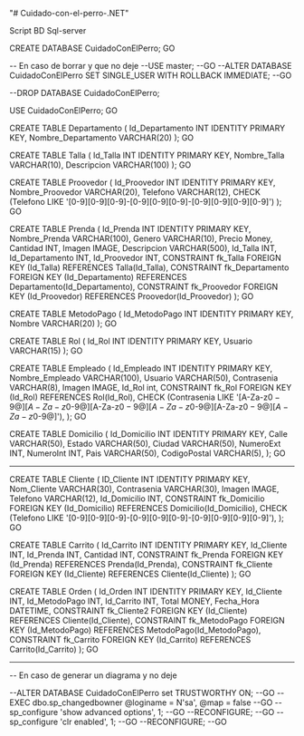 "# Cuidado-con-el-perro-.NET" 

Script BD Sql-server

CREATE DATABASE CuidadoConElPerro;
GO

-- En caso de borrar y que no deje
--USE master;
--GO
--ALTER DATABASE CuidadoConElPerro SET SINGLE_USER WITH ROLLBACK IMMEDIATE;
--GO

--DROP DATABASE CuidadoConElPerro;

USE CuidadoConElPerro;
GO

CREATE TABLE Departamento
(
Id_Departamento INT IDENTITY PRIMARY KEY,
Nombre_Departamento VARCHAR(20)
);
GO

CREATE TABLE Talla
(
Id_Talla INT IDENTITY PRIMARY KEY,
Nombre_Talla VARCHAR(10),
Descripcion VARCHAR(100)
);
GO

CREATE TABLE Proovedor
(
Id_Proovedor INT IDENTITY PRIMARY KEY,
Nombre_Proovedor VARCHAR(20),
Telefono VARCHAR(12),
CHECK (Telefono LIKE '[0-9][0-9][0-9]-[0-9][0-9][0-9]-[0-9][0-9][0-9][0-9]')
);
GO

CREATE TABLE Prenda
(
Id_Prenda INT IDENTITY PRIMARY KEY,
Nombre_Prenda VARCHAR(100),
Genero VARCHAR(10),
Precio Money,
Cantidad INT,
Imagen IMAGE,
Descripcion VARCHAR(500),
Id_Talla INT,
Id_Departamento INT,
Id_Proovedor INT,
CONSTRAINT fk_Talla FOREIGN KEY (Id_Talla) REFERENCES Talla(Id_Talla),
CONSTRAINT fk_Departamento FOREIGN KEY (Id_Departamento) REFERENCES Departamento(Id_Departamento),
CONSTRAINT fk_Proovedor FOREIGN KEY (Id_Proovedor) REFERENCES Proovedor(Id_Proovedor)
);
GO

CREATE TABLE MetodoPago
(
Id_MetodoPago INT IDENTITY PRIMARY KEY,
Nombre VARCHAR(20)
);
GO

CREATE TABLE Rol
(
Id_Rol INT IDENTITY PRIMARY KEY,
Usuario VARCHAR(15)
);
GO

CREATE TABLE Empleado
(
Id_Empleado INT IDENTITY PRIMARY KEY,
Nombre_Empleado VARCHAR(100),
Usuario VARCHAR(50),
Contrasenia VARCHAR(8),
Imagen IMAGE,
Id_Rol int,
CONSTRAINT fk_Rol FOREIGN KEY (Id_Rol) REFERENCES Rol(Id_Rol),
CHECK (Contrasenia LIKE '[A-Za-z$0-9@][A-Za-z$0-9@][A-Za-z$0-9@][A-Za-z$0-9@][A-Za-z$0-9@][A-Za-z$0-9@]'),
);
GO

CREATE TABLE Domicilio
(
Id_Domicilio INT IDENTITY PRIMARY KEY,
Calle VARCHAR(50),
Estado VARCHAR(50),
Ciudad VARCHAR(50),
NumeroExt INT,
NumeroInt INT,
Pais VARCHAR(50),
CodigoPostal VARCHAR(5),
);
GO


-- ------------------------------------------------------------------

CREATE TABLE Cliente
(
ID_Cliente INT IDENTITY PRIMARY KEY,
Nom_Cliente VARCHAR(30),
Contrasenia VARCHAR(30),
Imagen IMAGE,
Telefono VARCHAR(12),
Id_Domicilio INT,
CONSTRAINT fk_Domicilio FOREIGN KEY (Id_Domicilio) REFERENCES Domicilio(Id_Domicilio),
CHECK (Telefono LIKE '[0-9][0-9][0-9]-[0-9][0-9][0-9]-[0-9][0-9][0-9][0-9]'),
);
GO

CREATE TABLE Carrito
(
Id_Carrito INT IDENTITY PRIMARY KEY,
Id_Cliente INT,
Id_Prenda INT,
Cantidad INT,
CONSTRAINT fk_Prenda FOREIGN KEY (Id_Prenda) REFERENCES Prenda(Id_Prenda),
CONSTRAINT fk_Cliente FOREIGN KEY (Id_Cliente) REFERENCES Cliente(Id_Cliente)
);
GO

CREATE TABLE Orden
(
Id_Orden INT IDENTITY PRIMARY KEY,
Id_Cliente INT,
Id_MetodoPago INT,
Id_Carrito INT,
Total MONEY,
Fecha_Hora DATETIME,
CONSTRAINT fk_Cliente2 FOREIGN KEY (Id_Cliente) REFERENCES Cliente(Id_Cliente),
CONSTRAINT fk_MetodoPago FOREIGN KEY (Id_MetodoPago) REFERENCES MetodoPago(Id_MetodoPago),
CONSTRAINT fk_Carrito FOREIGN KEY (Id_Carrito) REFERENCES Carrito(Id_Carrito)
);
GO



-- ------------------------------------------------------------------

-- En caso de generar un diagrama y no deje

--ALTER DATABASE CuidadoConElPerro set TRUSTWORTHY ON; 
--GO 
--EXEC dbo.sp_changedbowner @loginame = N'sa', @map = false 
--GO 
--sp_configure 'show advanced options', 1; 
--GO 
--RECONFIGURE; 
--GO 
--sp_configure 'clr enabled', 1; 
--GO 
--RECONFIGURE; 
--GO
